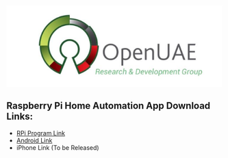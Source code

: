 <p align = "center">
  <img src="Extras/Logo%20Resized.png"/>
</p>

## Raspberry Pi Home Automation App Download Links:
* [RPi Program Link](https://1drv.ms/u/s!Al82ItvORVcog4MjjiHnEE0egSmEUw)
* [Android Link](https://1drv.ms/u/s!Al82ItvORVcog4J8haqwFB7xZqc0PQ)
* iPhone Link (To be Released)
